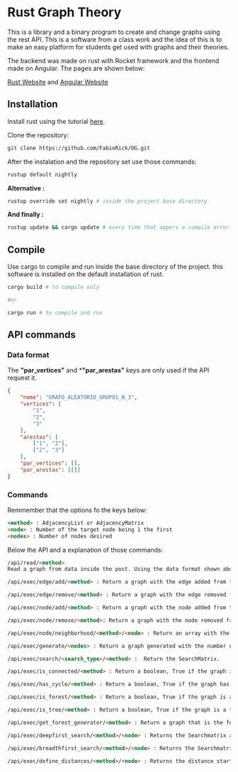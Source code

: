 # Rust Graph Theory 

This is a library and a binary program to create and change graphs using the rest API.
This is a software from a class work and the idea of this is to make an easy platform for students get used with graphs and their theories.

The backend was made on rust with Rocket framework and the frontend made on Angular. The pages are shown below:

[Rust Website](https://www.rust-lang.org) and 
[Angular Website](https://angular.io/)


## Installation

Install rust using the tutorial [here](https://doc.rust-lang.org/book/ch01-01-installation.html).

Clone the repository: 
```sh
git clone https://github.com/FabioRick/OG.git
```

After the instalation and the repository set use those commands:

```sh
rustup default nightly
```

**Alternative :**

```sh
rustup override set nightly # inside the project base directory
```
**And finally :**

```sh
rustup update && cargo update # every time that appers a compile error
```

## Compile

Use cargo to compile and run inside the base directory of the project. this software is installed on the default installation of rust.

```sh
cargo build # to compile only 

#or

cargo run # to compile and run
```
## API commands

### **Data format**

The **"par_vertices"** and ***"par_arestas"** keys are only used if the API request it.

```json
{
    "nome": "GRAFO_ALEATORIO_GRUPO1_N_3",
    "vertices": [
        "1",
        "2",
        "3"
    ],
    "arestas": [
        ["1", "2"],
        ["2", "3"]
    ],
    "par_vertices": [],
    "par_arestas": [[]]
}
```
### **Commands**

Remmember that the options fo the keys below:
```html
<method> : AdjacencyList or AdjacencyMatrix
<node> : Number of the target node being 1 the first
<nodes> : Number of nodes desired
```

Below the API and a explanation of those commands:

```html
/api/read/<method> 
Read a graph from data inside the post. Using the data format shown above.

/api/exec/edge/add/<method> : Return a graph with the edge added from the graph sended by the post. Using the data format shown above.

/api/exec/edge/remove/<method> : Return a graph with the edge removed from the graph sended by the post. Using the data format shown above.

/api/exec/node/add/<method> : Return a graph with the node added from the graph sended by the post. Using the data format shown above.

/api/exec/node/remove/<method>: Return a graph with the node removed from the graph sended by the post. Using the data format shown above.

/api/exec/node/neighborhood/<method>/<node> : Return an array with the neighborhood of the requested node from the graph sended by the post. Using the data format shown above.

/api/exec/generate/<nodes> : Return a graph generated with the number of nodes requested and random edges generated from 0 to complete graph. 

/api/exec/search/<search_type>/<method> :  Return the SearchMatrix.

/api/exec/is_connected/<method> : Return a boolean, True if the graph is connected and False if not.

/api/exec/has_cycle/<method> : Return a boolean, True if the graph has a cycle and False if not.

/api/exec/is_forest/<method> : Return a boolean, True if the graph is a forest and False if not.

/api/exec/is_tree/<method> : Return a boolean, True if the graph is a tree and False if not.

/api/exec/get_forest_generator/<method> : Return a graph that is the forest that generated the graph sent to the backend.

/api/exec/deepfirst_search/<method>/<node> : Returns the Searchmatrix and the stages of the deep first search on the graph sent starting from the node requested.

/api/exec/breadthfirst_search/<method>/<node> : Returns the Searchmatrix and the stages of the breadth first search on the graph sent starting from the node requested.

/api/exec/define_distances/<method>/<node> : Returns the distance starting from the node requested.
```